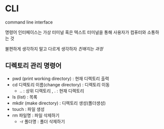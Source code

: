 # CLI
command line interface

명령어 인터페이스는 가상 터미널 혹은 텍스트 터미널을 통해 사용자가 컴퓨터와 소통하는 것

불편하게 생각하지 말고 다르게 생각하자 *친해지는 과정*



## 디렉토리 관리 명령어
* pwd (print working directory) : 현재 디렉토리 출력
* cd 디렉토리 이름(change directory) : 디렉토리 이동
  *  .. : 상위 디렉토리 ,  . : 현재 디렉토리
* ls (list) : 목록
* mkdir (make directory) : 디렉토리 생성(폴더생성)
* touch : 파일 생성
* rm 파일명 : 파일 삭제하기
  * -r 폴더명 : 폴더 삭제하기